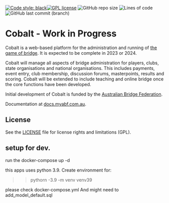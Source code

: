 [![Code style: black](https://img.shields.io/badge/code%20style-black-000000.svg)](https://github.com/psf/black)[![GPL license](https://img.shields.io/badge/License-GPL-blue.svg)](https://github.com/mguthrieabf/cobalt/blob/master/LICENSE) ![GitHub repo size](https://img.shields.io/github/repo-size/abftech/cobalt) ![Lines of code](https://img.shields.io/tokei/lines/github/abftech/cobalt) ![GitHub last commit (branch)](https://img.shields.io/github/last-commit/abftech/cobalt/master)
# Cobalt - Work in Progress

Cobalt is a web-based platform for the administration and running of [the game of bridge](https://en.wikipedia.org/wiki/Contract_bridge). It is expected to be complete in 2023 or 2024.

Cobalt will manage all aspects of bridge administration for players, clubs, state organisations and national
organisations. This includes payments, event entry, club membership, discussion forums, masterpoints, results and scoring.
Cobalt will be extended to include teaching and online bridge once the core functions have been developed.

Initial development of Cobalt is funded by the [Australian Bridge Federation](http://abf.com.au).

Documentation at [docs.myabf.com.au](http://docs.myabf.com.au).

## License

See the [LICENSE](LICENSE) file for license rights and limitations (GPL).


## setup for dev.
run the docker-compose up -d 

this apps uses python 3.9. 
Create environment for:
>> pythorn -3.9 -m venv venv39

please check docker-compose.yml
And might need to add_model_default.sql
